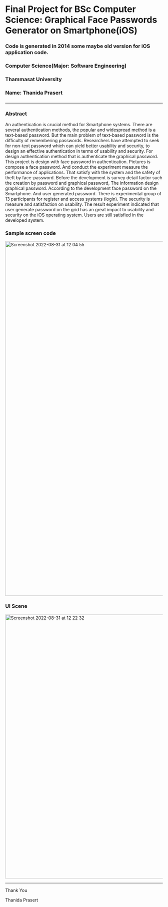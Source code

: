 # Final Project for BSc Computer Science: Graphical Face Passwords Generator on Smartphone(iOS)
### Code is generated in 2014 some maybe old version for iOS application code.
### Computer Science(Major: Software Engineering)
### Thammasat University
### Name: Thanida Prasert
###
---

### Abstract
An authentication is crucial method for Smartphone systems. There are several authentication methods, the popular and widespread method is a text-based password. But the main problem of text-based password is the difficulty of remembering passwords. Researchers have attempted to seek for non-text password which can yield better usability and security, to design an effective authentication in terms of usability and security. For design authentication method that is authenticate the graphical password. This project is design with face password in authentication. Pictures is compose a face password. And conduct the experiment measure the performance of applications. That satisfy with the system and the safety of theft by face-password. Before the development is survey detail factor such the creation by password and graphical password, The information design graphical password. According to the development face password on the Smartphone. And user generated password. There is experimental group of 13 participants for register and access systems (login). The security is measure and satisfaction on usability. The result experiment indicated that user generate password on the grid has an great impact to usability and security on the iOS operating system. Users are still satisfied in the developed system.


### Sample screen code

<img width="1133" alt="Screenshot 2022-08-31 at 12 04 55" src="https://user-images.githubusercontent.com/110457453/187597734-576221d9-d54b-4dea-bc83-871ce53a65bd.png">


### UI Scene

<img width="844" alt="Screenshot 2022-08-31 at 12 22 32" src="https://user-images.githubusercontent.com/110457453/187598558-e0a65739-fb09-4232-b9cd-9ece1d9acb77.png">

---
Thank You

Thanida Prasert
